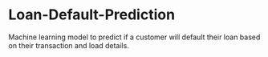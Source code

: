 # Loan-Default-Prediction
Machine learning model to predict if a customer will default their loan based on their transaction and load details.
